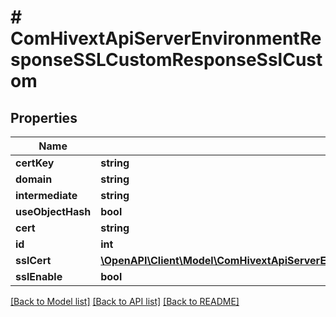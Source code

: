# # ComHivextApiServerEnvironmentResponseSSLCustomResponseSslCustom

## Properties

Name | Type | Description | Notes
------------ | ------------- | ------------- | -------------
**certKey** | **string** |  | [optional]
**domain** | **string** |  | [optional]
**intermediate** | **string** |  | [optional]
**useObjectHash** | **bool** |  | [optional]
**cert** | **string** |  | [optional]
**id** | **int** |  | [optional]
**sslCert** | [**\OpenAPI\Client\Model\ComHivextApiServerEnvironmentResponseExtDomainResponseExtDomainSslCert**](ComHivextApiServerEnvironmentResponseExtDomainResponseExtDomainSslCert.md) |  | [optional]
**sslEnable** | **bool** |  | [optional]

[[Back to Model list]](../../README.md#models) [[Back to API list]](../../README.md#endpoints) [[Back to README]](../../README.md)

